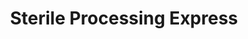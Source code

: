 ---
title: "Sterile Processing Express"
url: /phoenix/sterile-processing-express/
shop: medical supply
---
